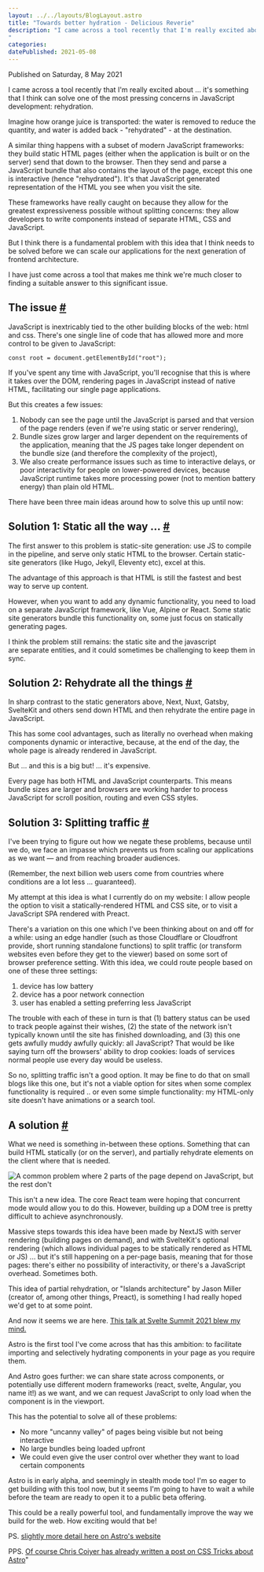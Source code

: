```yaml
---
layout: ../../layouts/BlogLayout.astro
title: "Towards better hydration - Delicious Reverie"
description: "I came across a tool recently that I'm really excited about ... it's something that I think can solve one of the most pressing concerns in JavaScript development: rehydration.
"
categories:
datePublished: 2021-05-08
---
```


Published on Saturday, 8 May 2021

I came across a tool recently that I'm really excited about ... it's something that I think can solve one of the most pressing concerns in JavaScript development: rehydration.

Imagine how orange juice is transported: the water is removed to reduce the quantity, and water is added back - "rehydrated" - at the destination.

A similar thing happens with a subset of modern JavaScript frameworks: they build static HTML pages (either when the application is built or on the server) send that down to the browser. Then they send and parse a JavaScript bundle that also contains the layout of the page, except this one is interactive (hence "rehydrated"). It's that JavaScript generated representation of the HTML you see when you visit the site.

These frameworks have really caught on because they allow for the greatest expressiveness possible without splitting concerns: they allow developers to write components instead of separate HTML, CSS and JavaScript.

But I think there is a fundamental problem with this idea that I think needs to be solved before we can scale our applications for the next generation of frontend architecture.

I have just come across a tool that makes me think we're much closer to finding a suitable answer to this significant issue.

## The issue [#](https://deliciousreverie.co.uk/posts/towards-better-rehydration/#the-issue)

JavaScript is inextricably tied to the other building blocks of the web: html and css. There's one single line of code that has allowed more and more control to be given to JavaScript:

```
const root = document.getElementById("root");
```

If you've spent any time with JavaScript, you'll recognise that this is where it takes over the DOM, rendering pages in JavaScript instead of native HTML, facilitating our single page applications.

But this creates a few issues:

1.  Nobody can see the page until the JavaScript is parsed and that version of the page renders (even if we're using static or server rendering),
2.  Bundle sizes grow larger and larger dependent on the requirements of the application, meaning that the JS pages take longer dependent on the bundle size (and therefore the complexity of the project),
3.  We also create performance issues such as time to interactive delays, or poor interactivity for people on lower-powered devices, because JavaScript runtime takes more processing power (not to mention battery energy) than plain old HTML.

There have been three main ideas around how to solve this up until now:

## Solution 1: Static all the way ... [#](https://deliciousreverie.co.uk/posts/towards-better-rehydration/#solution-1:-static-all-the-way-...)

The first answer to this problem is static-site generation: use JS to compile in the pipeline, and serve only static HTML to the browser. Certain static-site generators (like Hugo, Jekyll, Eleventy etc), excel at this.

The advantage of this approach is that HTML is still the fastest and best way to serve up content.

However, when you want to add any dynamic functionality, you need to load on a separate JavaScript framework, like Vue, Alpine or React. Some static site generators bundle this functionality on, some just focus on statically generating pages.

I think the problem still remains: the static site and the javascript are separate entities, and it could sometimes be challenging to keep them in sync.

## Solution 2: Rehydrate all the things [#](https://deliciousreverie.co.uk/posts/towards-better-rehydration/#solution-2:-rehydrate-all-the-things)

In sharp contrast to the static generators above, Next, Nuxt, Gatsby, SvelteKit and others send down HTML and then rehydrate the entire page in JavaScript.

This has some cool advantages, such as literally no overhead when making components dynamic or interactive, because, at the end of the day, the whole page is already rendered in JavaScript.

But ... and this is a big but! ... it's expensive.

Every page has both HTML and JavaScript counterparts. This means bundle sizes are larger and browsers are working harder to process JavaScript for scroll position, routing and even CSS styles.

## Solution 3: Splitting traffic [#](https://deliciousreverie.co.uk/posts/towards-better-rehydration/#solution-3:-splitting-traffic)

I've been trying to figure out how we negate these problems, because until we do, we face an impasse which prevents us from scaling our applications as we want — and from reaching broader audiences.

(Remember, the next billion web users come from countries where conditions are a lot less ... guaranteed).

My attempt at this idea is what I currently do on my website: I allow people the option to visit a statically-rendered HTML and CSS site, or to visit a JavaScript SPA rendered with Preact.

There's a variation on this one which I've been thinking about on and off for a while: using an edge handler (such as those Cloudflare or Cloudfront provide, short running standalone functions) to split traffic (or transform websites even before they get to the viewer) based on some sort of browser preference setting. With this idea, we could route people based on one of these three settings:

1.  device has low battery
2.  device has a poor network connection
3.  user has enabled a setting preferring less JavaScript

The trouble with each of these in turn is that (1) battery status can be used to track people against their wishes, (2) the state of the network isn't typically known until the site has finished downloading, and (3) this one gets awfully muddy awfully quickly: all JavaScript? That would be like saying turn off the browsers' ability to drop cookies: loads of services normal people use every day would be useless.

So no, splitting traffic isn't a good option. It may be fine to do that on small blogs like this one, but it's not a viable option for sites when some complex functionality is required .. or even some simple functionality: my HTML-only site doesn't have animations or a search tool.

## A solution [#](https://deliciousreverie.co.uk/posts/towards-better-rehydration/#a-solution)

What we need is something in-between these options. Something that can build HTML statically (or on the server), and partially rehydrate elements on the client where that is needed.

![A common problem where 2 parts of the page depend on JavaScript, but the rest don't](https://d13mv7x44wu31f.cloudfront.net/files/8larcbglz-partial-rehydration.png)

This isn't a new idea. The core React team were hoping that concurrent mode would allow you to do this. However, building up a DOM tree is pretty difficult to achieve asynchronously.

Massive steps towards this idea have been made by NextJS with server rendering (building pages on demand), and with SvelteKit's optional rendering (which allows individual pages to be statically rendered as HTML or JS) ... but it's still happening on a per-page basis, meaning that for those pages: there's either no possibility of interactivity, or there's a JavaScript overhead. Sometimes both.

This idea of partial rehydration, or "Islands architecture" by Jason Miller (creator of, among other things, Preact), is something I had really hoped we'd get to at some point.

And now it seems we are here. [This talk at Svelte Summit 2021 blew my mind.](https://www.youtube.com/watch?t=10490&v=fnr9XWvjJHw&feature=emb_imp_woyt)

Astro is the first tool I've come across that has this ambition: to facilitate importing and selectively hydrating components in your page as you require them.

And Astro goes further: we can share state across components, or potentially use different modern frameworks (react, svelte, Angular, you name it!) as we want, and we can request JavaScript to only load when the component is in the viewport.

This has the potential to solve all of these problems:

-   No more "uncanny valley" of pages being visible but not being interactive
-   No large bundles being loaded upfront
-   We could even give the user control over whether they want to load certain components

Astro is in early alpha, and seemingly in stealth mode too! I'm so eager to get building with this tool now, but it seems I'm going to have to wait a while before the team are ready to open it to a public beta offering.

This could be a really powerful tool, and fundamentally improve the way we build for the web. How exciting would that be!

PS. [slightly more detail here on Astro's website](https://astro.build/)

PPS. [Of course Chris Coiyer has already written a post on CSS Tricks about Astro](https://css-tricks.com/astro/)"